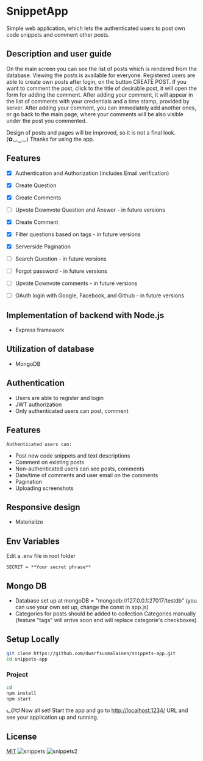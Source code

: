 # SnippetApp

Simple web application, which lets the authenticated users to post own code snippets and comment other posts. 

## Description and user guide
On the main screen you can see the list of posts which is rendered from the database. Viewing the posts is available for everyone.
Registered users are able to create own posts after login, on the button CREATE POST. If you want to comment the post, click to the title of desirable post, it will open the form for adding the comment. After adding your comment, it will appear in the list of comments  with your credentials and a time stamp, provided by server. After adding your comment, you can immediately add another ones, or go back to the main page, where your comments will be also visible under the post you commented. 

Design of posts and pages will be improved, so it is not a final look. 
                (✿◡‿◡) Thanks for using the app. 


## Features
- [x] Authentication and Authorization (includes Email verification)
- [x] Create Question
- [x] Create Comments
- [ ] Upvote Downvote Question and Answer - in future versions
- [x] Create Comment
- [x] Filter questions based on tags - in future versions
- [x] Serverside Pagination
- [ ] Search Question - in future versions
- [ ] Forgot password - in future versions
- [ ] Upvote Downvote comments - in future versions
- [ ] OAuth login with Google, Facebook, and Github - in future versions


## Implementation of backend with Node.js
+ Express framework

## Utilization of database
+ MongoDB 

## Authentication
+ Users are able to register and login
+ JWT authorization
+ Only authenticated users can post, comment 

## Features
    Authenticated users can:
+ Post new code snippets and text descriptions
+ Comment on existing posts
+ Non-authenticated users can see posts, comments
+ Date/time of comments and user email on the comments
+ Pagination
+ Uploading screenshots

## Responsive design
+ Materialize


## Env Variables
Edit a .env file in root folder
```
SECRET = **Your secret phrase**
```
## Mongo DB
+ Database set up at mongoDB = "mongodb://127.0.0.1:27017/testdb" (you can use your own set up, change the const in app.js)
+ Categories for posts should be added to collection Categories manually (feature "tags" will arrive soon and will replace categorie's checkboxes)

## Setup Locally

```bash
git clone https://github.com/dwarfsuomalainen/snippets-app.git
cd snippets-app
```
### Project 
```bash
cd 
npm install
npm start
```



ᓚᘏᗢ Now all set!  Start the app and go to <a href="http://localhost:1234/">http://localhost:1234/</a> URL and see your application up and running.

## License

[MIT](http://opensource.org/licenses/MIT)
![snippets](https://user-images.githubusercontent.com/73884598/189601952-c238654b-5e14-4433-8390-a48be3d3bd76.jpg) ![snippets2](https://user-images.githubusercontent.com/73884598/189602456-9163130c-4f72-4443-a7c3-d7113a269b36.jpg)
